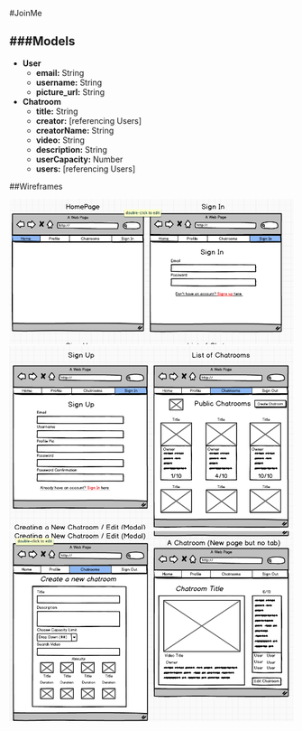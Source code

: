 #JoinMe

###Models
--
- <b>User</b>
	- <b>email:</b> String
	- <b>username:</b> String
	- <b>picture_url:</b> String
- <b>Chatroom</b>
	- <b>title:</b> String
	- <b>creator:</b> [referencing Users]
	- <b>creatorName:</b> String
	- <b>video:</b> String
	- <b>description:</b> String
	- <b>userCapacity:</b> Number
	- <b>users:</b> [referencing Users]



##Wireframes

![](./public/assets/readme1.png)
![](./public/assets/readme2.png)
![](./public/assets/readme3.png)

